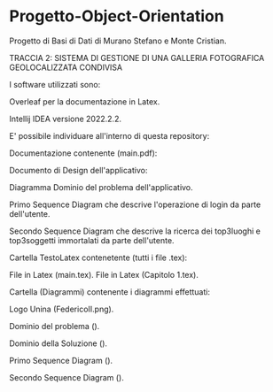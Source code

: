 # Progetto-Object-Orientation
Progetto di Basi di Dati di Murano Stefano e Monte Cristian.

TRACCIA 2: SISTEMA DI GESTIONE DI UNA GALLERIA FOTOGRAFICA GEOLOCALIZZATA CONDIVISA

I software utilizzati sono:

Overleaf per la documentazione in Latex.

Intellij IDEA versione 2022.2.2.

E' possibile individuare all'interno di questa repository:

Documentazione contenente (main.pdf):

Documento di Design dell'applicativo:

Diagramma Dominio del problema dell'applicativo.

Primo Sequence Diagram che descrive l'operazione di login da parte dell'utente.

Secondo Sequence Diagram che descrive la ricerca dei top3luoghi e top3soggetti immortalati da parte dell'utente.

Cartella TestoLatex contenetente (tutti i file .tex):

File in Latex (main.tex).
File in Latex (Capitolo 1.tex).

Cartella (Diagrammi) contenente i diagrammi effettuati:

Logo Unina (FedericoII.png).

Dominio del problema ().

Dominio della Soluzione ().

Primo Sequence Diagram ().

Secondo Sequence Diagram ().
